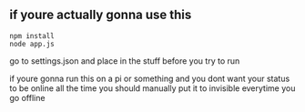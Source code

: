 ## if youre actually gonna use this

```
npm install
node app.js
```

go to settings.json and place in the stuff before you try to run

if youre gonna run this on a pi or something and you dont want your status to be online all the time you should manually put it to invisible everytime you go offline

